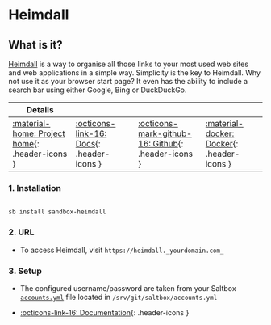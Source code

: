 # Heimdall

## What is it?

[Heimdall](https://heimdall.site/) is a way to organise all those links to your most used web sites and web applications in a simple way. Simplicity is the key to Heimdall. Why not use it as your browser start page? It even has the ability to include a search bar using either Google, Bing or DuckDuckGo.

| Details     |             |             |             |
|-------------|-------------|-------------|-------------|
| [:material-home: Project home](https://heimdall.site/){: .header-icons } | [:octicons-link-16: Docs](https://github.com/linuxserver/Heimdall-Apps){: .header-icons } | [:octicons-mark-github-16: Github](https://github.com/linuxserver/Heimdall){: .header-icons } | [:material-docker: Docker](https://hub.docker.com/r/linuxserver/heimdall){: .header-icons }|

### 1. Installation

``` shell

sb install sandbox-heimdall

```

### 2. URL

- To access Heimdall, visit `https://heimdall._yourdomain.com_`

### 3. Setup

- The configured username/password are taken from your Saltbox [`accounts.yml`](../../saltbox/install/install.md#step-2-configuration) file located in `/srv/git/saltbox/accounts.yml`

- [:octicons-link-16: Documentation](https://github.com/linuxserver/Heimdall-Apps){: .header-icons }
